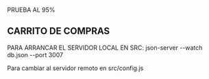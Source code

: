 PRUEBA AL 95%

CARRITO DE COMPRAS
------------------

PARA ARRANCAR EL SERVIDOR LOCAL EN SRC:
json-server --watch db.json --port 3007

Para cambiar al servidor remoto en src/config.js
